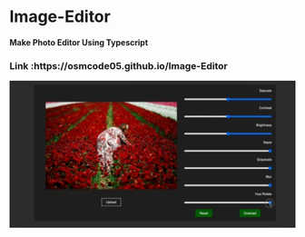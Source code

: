 # Image-Editor
<h4>Make Photo Editor Using Typescript</h4>
<h3><b>Link :</b>https://osmcode05.github.io/Image-Editor</h3>
<img src="preview.jpeg">